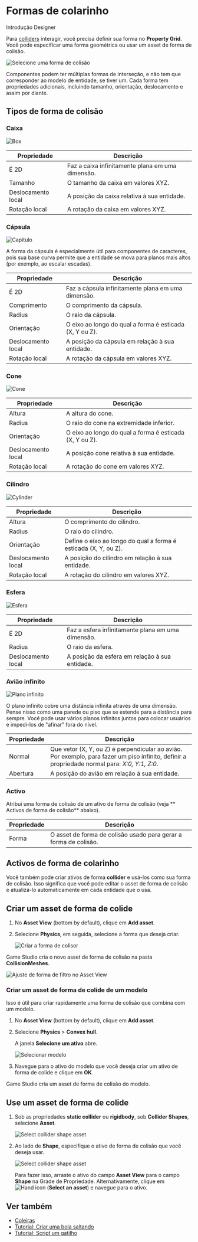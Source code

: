 # Formas de colarinho

<span class="badge text-bg-primary">Introdução</span>
<span class="badge text-bg-success">Designer</span>

Para [colliders](colliders.md) interagir, você precisa definir sua forma no **Property Grid**. Você pode especificar uma forma geométrica ou usar um asset de forma de colisão.

![Selecione uma forma de colisão](media/select-collider-shape.png)

Componentes podem ter múltiplas formas de interseção, e não tem que corresponder ao modelo de entidade, se tiver um. Cada forma tem propriedades adicionais, incluindo tamanho, orientação, deslocamento e assim por diante.

## Tipos de forma de colisão

### Caixa

![Box](media/box.png)

| Propriedade | Descrição |
| -------------- |-------------| 
| É 2D | Faz a caixa infinitamente plana em uma dimensão. |
| Tamanho | O tamanho da caixa em valores XYZ. |
| Deslocamento local | A posição da caixa relativa à sua entidade. |
| Rotação local | A rotação da caixa em valores XYZ. |

### Cápsula

![Capítulo ](media/capsule.png)

A forma da cápsula é especialmente útil para componentes de caracteres, pois sua base curva permite que a entidade se mova para planos mais altos (por exemplo, ao escalar escadas).

| Propriedade | Descrição |
| -------------- |-------------| 
| É 2D | Faz a cápsula infinitamente plana em uma dimensão. |
| Comprimento | O comprimento da cápsula. |
| Radius | O raio da cápsula. |
| Orientação | O eixo ao longo do qual a forma é esticada (X, Y ou Z). |
| Deslocamento local | A posição da cápsula em relação à sua entidade. |
| Rotação local | A rotação da cápsula em valores XYZ. |

### Cone

![Cone](media/cone.png)

| Propriedade | Descrição |
| -------------- |-------------| 
| Altura | A altura do cone. |
| Radius | O raio do cone na extremidade inferior. |
| Orientação | O eixo ao longo do qual a forma é esticada (X, Y ou Z). |
| Deslocamento local | A posição cone relativa à sua entidade. |
| Rotação local | A rotação do cone em valores XYZ. |

### Cilindro

![Cylinder](media/cylinder.png)

| Propriedade | Descrição |
| -------------- |-------------| 
| Altura | O comprimento do cilindro. |
| Radius | O raio do cilindro. |
| Orientação | Define o eixo ao longo do qual a forma é esticada (X, Y, ou Z). |
| Deslocamento local | A posição do cilindro em relação à sua entidade. |
| Rotação local | A rotação do cilindro em valores XYZ. |

### Esfera

![ Esfera ](media/sphere.png)

| Propriedade | Descrição |
| -------------- |-------------| 
| É 2D | Faz a esfera infinitamente plana em uma dimensão. |
| Radius | O raio da esfera. |
| Deslocamento local | A posição da esfera em relação à sua entidade. |

### Avião infinito

![ Plano infinito ](media/infinite-plane.png)

O plano infinito cobre uma distância infinita através de uma dimensão.
Pense nisso como uma parede ou piso que se estende para a distância para sempre.
Você pode usar vários planos infinitos juntos para colocar usuários e impedi-los de "afinar" fora do nível.

| Propriedade | Descrição |
| -------------- |-------------| 
| Normal | Que vetor (X, Y, ou Z) é perpendicular ao avião. Por exemplo, para fazer um piso infinito, definir a propriedade normal para: _X:0, Y:1, Z:0_. |
| Abertura | A posição do avião em relação à sua entidade. |

### Activo

Atribui uma forma de colisão de um ativo de forma de colisão (veja ** Activos de forma de colisão** abaixo).

| Propriedade | Descrição |
| -------------- |-------------| 
| Forma | O asset de forma de colisão usado para gerar a forma de colisão. |

## Activos de forma de colarinho

Você também pode criar ativos de forma **collider** e usá-los como sua forma de colisão. Isso significa que você pode editar o asset de forma de colisão e atualizá-lo automaticamente em cada entidade que o usa.

## Criar um asset de forma de colide

1. No **Asset View** (bottom by default), clique em **Add asset**.

2. Selecione **Physics**, em seguida, selecione a forma que deseja criar.

   ![Criar a forma de colisor ](media/create-collider-shape-asset.png)

Game Studio cria o novo asset de forma de colisão na pasta **CollisionMeshes**.

![ Ajuste de forma de filtro no Asset View](media/collider-shape-in-asset-view.png)

### Criar um asset de forma de colide de um modelo

Isso é útil para criar rapidamente uma forma de colisão que combina com um modelo.

1. No **Asset View** (bottom by default), clique em **Add asset**.

2. Selecione **Physics** > **Convex hull**.

   A janela **Selecione um ativo** abre.

   ![Selecionar modelo](media/select-model.png)

3. Navegue para o ativo do modelo que você deseja criar um ativo de forma de colide e clique em **OK**.

Game Studio cria um asset de forma de colisão do modelo.

## Use um asset de forma de colide

1. Sob as propriedades **static collider** ou **rigidbody**, sob **Collider Shapes**, selecione **Asset**.

   ![Select collider shape asset](media/select-asset-collider-shape.png)

2. Ao lado de **Shape**, especifique o ativo de forma de colisão que você deseja usar.

   ![Select collider shape asset](media/select-collider-shape-asset.png)

   Para fazer isso, arraste o ativo do campo **Asset View** para o campo **Shape** na Grade de Propriedade. Alternativamente, clique em ![Hand icon](~/manual/game-studio/media/hand-icon.png) (**Select an asset**) e navegue para o ativo.

## Ver também

* [Coleiras](colliders.md)
* [Tutorial: Criar uma bola saltando](create-a-bouncing-ball.md)
* [Tutorial: Script um gatilho](script-a-trigger.md)